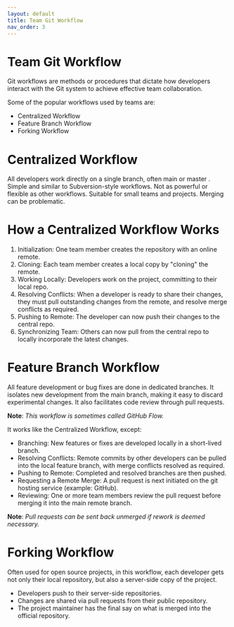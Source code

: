 ```yaml
---
layout: default
title: Team Git Workflow
nav_order: 3
---
```


# Team Git Workflow

Git workflows are methods or procedures that dictate how developers interact with the
Git system to achieve effective team collaboration.

Some of the popular workflows used by teams are:
- Centralized Workflow
- Feature Branch Workflow
- Forking Workflow



# Centralized Workflow

All developers work directly on a single branch, often main or master .
Simple and similar to Subversion-style workflows.
Not as powerful or flexible as other workflows.
Suitable for small teams and projects.
Merging can be problematic.



# How a Centralized Workflow Works
1. Initialization: One team member creates the repository with an online remote.
2. Cloning: Each team member creates a local copy by "cloning" the remote.
3. Working Locally: Developers work on the project, committing to their local repo.
4. Resolving Conflicts: When a developer is ready to share their changes, they
must pull outstanding changes from the remote, and resolve merge conflicts as
required.
5. Pushing to Remote: The developer can now push their changes to the central
repo.
6. Synchronizing Team: Others can now pull from the central repo to locally
incorporate the latest changes.


# Feature Branch Workflow
All feature development or bug fixes are done in dedicated branches. It
isolates new development from the main branch, making it easy to discard experimental changes.
It also facilitates code review through pull requests.

**Note**: *This workflow is sometimes called GitHub Flow.*

It works like the Centralized Workflow, except:
- Branching: New features or fixes are developed locally in a short-lived branch.
- Resolving Conflicts: Remote commits by other developers can be pulled into the
local feature branch, with merge conflicts resolved as required.
- Pushing to Remote: Completed and resolved branches are then pushed.
- Requesting a Remote Merge: A pull request is next initiated on the git hosting
service (example: GitHub).
- Reviewing: One or more team members review the pull request before merging it
into the main remote branch.

**Note**: *Pull requests can be sent back unmerged if rework is deemed necessary.*

# Forking Workflow
Often used for open source projects, in this workflow, each developer gets not only their
local repository, but also a server-side copy of the project.
- Developers push to their server-side repositories.
- Changes are shared via pull requests from their public repository.
- The project maintainer has the final say on what is merged into the official
repository.



